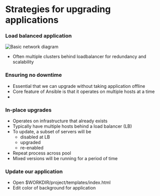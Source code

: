 # Strategies for upgrading applications


### Load balanced application

![Basic network diagram](img/application-lb.svg  "Diagram of our simple app")
* Often multiple clusters behind loadbalancer for redundancy and scalability


### Ensuring no downtime

* Essential that we can upgrade without taking application offline
* Core feature of Ansible is that it operates on multiple hosts at a time
* 


### In-place upgrades

* Operates on infrastructure that already exists <!-- .element: class="fragment" data-fragment-index="0" -->
* Typically have multiple hosts behind a load balancer (LB) <!-- .element: class="fragment" data-fragment-index="1" -->
* To update, a subset of servers will be  <!-- .element: class="fragment" data-fragment-index="2" -->
  - disabled at LB <!-- .element: class="fragment" data-fragment-index="3" -->
  - upgraded <!-- .element: class="fragment" data-fragment-index="4" -->
  - re-enabled <!-- .element: class="fragment" data-fragment-index="5" -->
* Repeat process across pool <!-- .element: class="fragment" data-fragment-index="6" -->
* Mixed versions will be running for a period of time <!-- .element: class="fragment" data-fragment-index="7" -->


### Update our application

* Open $WORKDIR/project/templates/index.html
* Edit color of background for application


